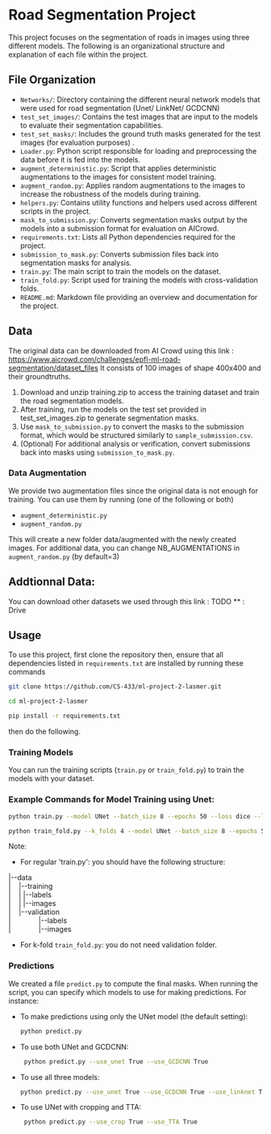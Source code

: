  # Road Segmentation Project

This project focuses on the segmentation of roads in images using three different models.
 The following is an organizational structure and explanation of each file within the project.

## File Organization

- `Networks/`: Directory containing the different neural network models that were used for road segmentation (Unet/ LinkNet/  GCDCNN)
- `test_set_images/`: Contains the test images that are input to the models to evaluate their segmentation capabilities.
- `test_set_masks/`: Includes the ground truth masks generated for the test images (for evaluation purposes) .
- `Loader.py`: Python script responsible for loading and preprocessing the data before it is fed into the models.
- `augment_deterministic.py`: Script that applies deterministic augmentations to the images for consistent model training.
- `augment_random.py`: Applies random augmentations to the images to increase the robustness of the models during training.
- `helpers.py`: Contains utility functions and helpers used across different scripts in the project.
- `mask_to_submission.py`: Converts segmentation masks output by the models into a submission format for evaluation on AICrowd.
- `requirements.txt`: Lists all Python dependencies required for the project.
- `submission_to_mask.py`: Converts submission files back into segmentation masks for analysis.
- `train.py`: The main script to train the models on the dataset.
- `train_fold.py`: Script used for training the models with cross-validation folds.
- `README.md`: Markdown file providing an overview and documentation for the project.


## Data
The original data can be downloaded from AI Crowd using this link : https://www.aicrowd.com/challenges/epfl-ml-road-segmentation/dataset_files
It consists of 100 images of shape 400x400 and their groundtruths. 
1) Download and unzip training.zip to access the training dataset and train the road segmentation models.
2) After training, run the models on the test set provided in test_set_images.zip to generate segmentation masks.
3) Use `mask_to_submission.py` to convert the masks to the submission format, which would be structured similarly to `sample_submission.csv`.
4) (Optional) For additional analysis or verification, convert submissions back into masks using `submission_to_mask.py`.

### Data Augmentation 
We provide two augmentation files since the original data is not enough for training. 
You can use them by running (one of the following or both)
-  `augment_deterministic.py`
-  `augment_random.py` 

This will create a new folder data/augmented with the newly created images.
For additional data, you can change NB_AUGMENTATIONS in `augment_random.py` (by default=3)

## Addtionnal Data:
You can download other datasets we used through this link :
TODO ** : Drive

## Usage
To use this project, first clone the repository then, ensure that all dependencies listed in `requirements.txt` are installed by running these commands 
```bash 
git clone https://github.com/CS-433/ml-project-2-lasmer.git
```
```bash
cd ml-project-2-lasmer
```
```bash
pip install -r requirements.txt
```

then do the following.

### Training Models
You can run the training scripts (`train.py` or `train_fold.py`) to train the models with your dataset.
### Example Commands for Model Training using Unet:

```bash
python train.py --model UNet --batch_size 8 --epochs 50 --loss dice --lr 3e-4
```

```bash
python train_fold.py --k_folds 4 --model UNet --batch_size 8 --epochs 50 --loss dice --lr 3e-4
```

Note: <br>
- For regular 'train.py': you should have the following structure: 

|--data  
|&nbsp;&nbsp;&nbsp;&nbsp;|--training  
|&nbsp;&nbsp;&nbsp;&nbsp;|    |--labels  
|&nbsp;&nbsp;&nbsp;&nbsp;|    |--images  
|&nbsp;&nbsp;&nbsp;&nbsp;|--validation  
|&nbsp;&nbsp;&nbsp;&nbsp;&nbsp;&nbsp;&nbsp;&nbsp;&nbsp;&nbsp;&nbsp;&nbsp;&nbsp;&nbsp;|--labels  
|&nbsp;&nbsp;&nbsp;&nbsp;&nbsp;&nbsp;&nbsp;&nbsp;&nbsp;&nbsp;&nbsp;&nbsp;&nbsp;&nbsp;|--images  



- For k-fold `train_fold.py`: you do not need validation folder.

### Predictions
We created a file `predict.py` to compute the final masks.
When running the script, you can specify which models to use for making predictions. For instance:

- To make predictions using only the UNet model (the default setting):
     ```bash
  python predict.py
     ```
- To use both UNet and GCDCNN:
  ```bash
   python predict.py --use_unet True --use_GCDCNN True
  ```
- To use all three models:
   ```bash
  python predict.py --use_unet True --use_GCDCNN True --use_linknet True
   ```
- To use UNet with cropping and TTA:
  ```bash
   python predict.py --use_crop True --use_TTA True
  ```


